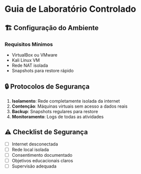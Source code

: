 # Guia de Laboratório Controlado

## 🏗️ Configuração do Ambiente
### Requisitos Mínimos
- VirtualBox ou VMware
- Kali Linux VM
- Rede NAT isolada
- Snapshots para restore rápido

## 🔒 Protocolos de Segurança
1. **Isolamento**: Rede completamente isolada da internet
2. **Contenção**: Máquinas virtuais sem acesso a dados reais
3. **Backup**: Snapshots regulares para restore
4. **Monitoramento**: Logs de todas as atividades

## ⚠️ Checklist de Segurança
- [ ] Internet desconectada
- [ ] Rede local isolada
- [ ] Consentimento documentado
- [ ] Objetivos educacionais claros
- [ ] Supervisão adequada